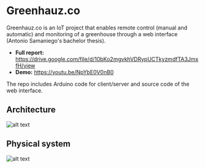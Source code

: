 # Greenhauz.co
Greenhauz.co is an IoT project that enables remote control (manual and automatic) and monitoring of a greenhouse through a web interface (Antonio Samaniego's bachelor thesis).

- **Full report:** https://drive.google.com/file/d/10bKo2mgvkhVDRypUCTkyzmdfTA3JmxfH/view 
- **Demo:** https://youtu.be/NpYbE0V0nB0

The repo includes Arduino code for client/server and source code of the web interface.

## Architecture
![alt text](https://i.ibb.co/vLPgy4V/arch-sys.png)


## Physical system
![alt text](https://i.ibb.co/tXSrpQB/general.jpg)

